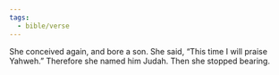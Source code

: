 ```yaml
---
tags:
  - bible/verse
---
```

She conceived again, and bore a son. She said, “This time I will praise Yahweh.” Therefore she named him Judah. Then she stopped bearing.